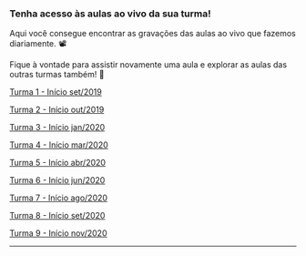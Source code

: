 ### Tenha acesso às aulas ao vivo da sua turma!

Aqui você consegue encontrar as gravações das aulas ao vivo que fazemos diariamente. 📽

Fique à vontade para assistir novamente uma aula e explorar as aulas das outras turmas também! 🤠


[Turma 1 - Início set/2019](/live-lectures/sd-cohort-1)

[Turma 2 - Início out/2019](/live-lectures/sd-cohort-2)

[Turma 3 - Início jan/2020](/live-lectures/sd-cohort-3)

[Turma 4 - Início mar/2020](/live-lectures/sd-cohort-4)

[Turma 5 - Início abr/2020](/live-lectures/sd-cohort-5)

[Turma 6 - Início jun/2020](/live-lectures/sd-cohort-6)

[Turma 7 - Início ago/2020](/live-lectures/sd-cohort-7)

[Turma 8 - Início set/2020](/live-lectures/sd-cohort-8)

[Turma 9 - Início nov/2020](/live-lectures/sd-cohort-9)

---
